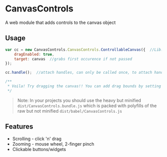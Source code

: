 ﻿
# CanvasControls  
A web module that adds controls to the canvas object  
  
## Usage  
```javascript
var cc = new CanvasControls.CanvasControls.ControllableCanvas({  //Lib.Namespace.Class
	dragEnabled: true,
	target: canvas  //grabs first occurence if not passed
});

cc.handle();  //attach handles, can only be called once, to attach handles afterwards, use: cc._pcAdapt() or cc.mobileAdapt() after enabling them.

/**
 * Voila! Try dragging the canvas!! You can add drag bounds by setting the transBounds[x, y, X, Y] array
 */
```  
> Note: In your projects you should use the heavy but minified `dist/CanvasControls.bundle.js` which is packed with polyfills of the raw but not minified `dist/babel/CanvasControls.js`  
  
## Features  
* Scrolling - click 'n' drag  
* Zooming - mouse wheel, 2-finger pinch  
* Clickable buttons/widgets  
